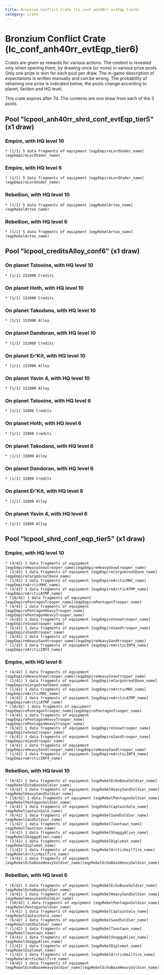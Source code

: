 ```yaml
---
title: Bronzium Conflict Crate (lc_conf_anh40rr_evtEqp_tier6)
category: crate
---
```


# Bronzium Conflict Crate (lc_conf_anh40rr_evtEqp_tier6)

Crates are given as rewards for various actions. The content is revealed only when opening them, by drawing once (or more) in various prize pools. Only one prize is won for each pool per draw. The in-game description of expectations is written manually and can be wrong. The probability of obtaining one prize is indicated below; the pools change according to planet, faction and HQ level.

This crate expires after 7d. The contents are one draw from each of the 3 pools.

## Pool "lcpool_anh40rr_shrd_conf_evtEqp_tier5" (x1 draw)

### Empire, with HQ level 10

    * (1/1) 5 data fragments of equipment [eqpEmpireLordVader_name](eqpEmpireLordVader_name)

### Empire, with HQ level 6

    * (1/1) 5 data fragments of equipment [eqpEmpireLordVader_name](eqpEmpireLordVader_name)

### Rebellion, with HQ level 10

    * (1/1) 5 data fragments of equipment [eqpRebelArtoo_name](eqpRebelArtoo_name)

### Rebellion, with HQ level 6

    * (1/1) 5 data fragments of equipment [eqpRebelArtoo_name](eqpRebelArtoo_name)

## Pool "lcpool_creditsAlloy_conf6" (x1 draw)

### On planet Tatooine, with HQ level 10

    * (1/1) 152000 Credits

### On planet Hoth, with HQ level 10

    * (1/1) 152000 Credits

### On planet Takodana, with HQ level 10

    * (1/1) 152000 Alloy

### On planet Dandoran, with HQ level 10

    * (1/1) 152000 Credits

### On planet Er'Kit, with HQ level 10

    * (1/1) 152000 Alloy

### On planet Yavin 4, with HQ level 10

    * (1/1) 152000 Alloy

### On planet Tatooine, with HQ level 6

    * (1/1) 32800 Credits

### On planet Hoth, with HQ level 6

    * (1/1) 32800 Credits

### On planet Takodana, with HQ level 6

    * (1/1) 32800 Alloy

### On planet Dandoran, with HQ level 6

    * (1/1) 32800 Credits

### On planet Er'Kit, with HQ level 6

    * (1/1) 32800 Alloy

### On planet Yavin 4, with HQ level 6

    * (1/1) 32800 Alloy

## Pool "lcpool_shrd_conf_eqp_tier5" (x1 draw)

### Empire, with HQ level 10

    * (4/42) 1 data fragments of equipment [eqpEmpireHeavySnowtrooper_name](eqpEmpireHeavySnowtrooper_name)
    * (2/42) 1 data fragments of equipment [eqpEmpireCargoGreatDane_name](eqpEmpireCargoGreatDane_name)
    * (1/42) 1 data fragments of equipment [eqpEmpireArcticMHC_name](eqpEmpireArcticMHC_name)
    * (4/42) 1 data fragments of equipment [eqpEmpireArcticATMP_name](eqpEmpireArcticATMP_name)
    * (10/42) 1 data fragments of equipment [eqpEmpirePentagonTrooper_name](eqpEmpirePentagonTrooper_name)
    * (4/42) 1 data fragments of equipment [eqpEmpirePentagonHeavyTrooper_name](eqpEmpirePentagonHeavyTrooper_name)
    * (6/42) 1 data fragments of equipment [eqpEmpireSnowtrooper_name](eqpEmpireSnowtrooper_name)
    * (6/42) 1 data fragments of equipment [eqpEmpireSandtrooper_name](eqpEmpireSandtrooper_name)
    * (4/42) 1 data fragments of equipment [eqpEmpireHeavySandtrooper_name](eqpEmpireHeavySandtrooper_name)
    * (1/42) 1 data fragments of equipment [eqpEmpireArcticINT4_name](eqpEmpireArcticINT4_name)

### Empire, with HQ level 6

    * (4/42) 1 data fragments of equipment [eqpEmpireHeavySnowtrooper_name](eqpEmpireHeavySnowtrooper_name)
    * (2/42) 1 data fragments of equipment [eqpEmpireCargoGreatDane_name](eqpEmpireCargoGreatDane_name)
    * (1/42) 1 data fragments of equipment [eqpEmpireArcticMHC_name](eqpEmpireArcticMHC_name)
    * (4/42) 1 data fragments of equipment [eqpEmpireArcticATMP_name](eqpEmpireArcticATMP_name)
    * (10/42) 1 data fragments of equipment [eqpEmpirePentagonTrooper_name](eqpEmpirePentagonTrooper_name)
    * (4/42) 1 data fragments of equipment [eqpEmpirePentagonHeavyTrooper_name](eqpEmpirePentagonHeavyTrooper_name)
    * (6/42) 1 data fragments of equipment [eqpEmpireSnowtrooper_name](eqpEmpireSnowtrooper_name)
    * (6/42) 1 data fragments of equipment [eqpEmpireSandtrooper_name](eqpEmpireSandtrooper_name)
    * (4/42) 1 data fragments of equipment [eqpEmpireHeavySandtrooper_name](eqpEmpireHeavySandtrooper_name)
    * (1/42) 1 data fragments of equipment [eqpEmpireArcticINT4_name](eqpEmpireArcticINT4_name)

### Rebellion, with HQ level 10

    * (6/42) 1 data fragments of equipment [eqpRebelEchoBaseSoldier_name](eqpRebelEchoBaseSoldier_name)
    * (4/42) 1 data fragments of equipment [eqpRebelHeavySandSoldier_name](eqpRebelHeavySandSoldier_name)
    * (10/42) 1 data fragments of equipment [eqpRebelPentagonSoldier_name](eqpRebelPentagonSoldier_name)
    * (4/42) 1 data fragments of equipment [eqpRebelCaptainSolo_name](eqpRebelCaptainSolo_name)
    * (6/42) 1 data fragments of equipment [eqpRebelSandSoldier_name](eqpRebelSandSoldier_name)
    * (1/42) 1 data fragments of equipment [eqpRebelTauntaun_name](eqpRebelTauntaun_name)
    * (4/42) 1 data fragments of equipment [eqpRebelShaggyAlien_name](eqpRebelShaggyAlien_name)
    * (2/42) 1 data fragments of equipment [eqpRebelDiplomat_name](eqpRebelDiplomat_name)
    * (1/42) 1 data fragments of equipment [eqpRebelArcticHailfire_name](eqpRebelArcticHailfire_name)
    * (4/42) 1 data fragments of equipment [eqpRebelEchoBaseHeavySoldier_name](eqpRebelEchoBaseHeavySoldier_name)

### Rebellion, with HQ level 6

    * (6/42) 1 data fragments of equipment [eqpRebelEchoBaseSoldier_name](eqpRebelEchoBaseSoldier_name)
    * (4/42) 1 data fragments of equipment [eqpRebelHeavySandSoldier_name](eqpRebelHeavySandSoldier_name)
    * (10/42) 1 data fragments of equipment [eqpRebelPentagonSoldier_name](eqpRebelPentagonSoldier_name)
    * (4/42) 1 data fragments of equipment [eqpRebelCaptainSolo_name](eqpRebelCaptainSolo_name)
    * (6/42) 1 data fragments of equipment [eqpRebelSandSoldier_name](eqpRebelSandSoldier_name)
    * (1/42) 1 data fragments of equipment [eqpRebelTauntaun_name](eqpRebelTauntaun_name)
    * (4/42) 1 data fragments of equipment [eqpRebelShaggyAlien_name](eqpRebelShaggyAlien_name)
    * (2/42) 1 data fragments of equipment [eqpRebelDiplomat_name](eqpRebelDiplomat_name)
    * (1/42) 1 data fragments of equipment [eqpRebelArcticHailfire_name](eqpRebelArcticHailfire_name)
    * (4/42) 1 data fragments of equipment [eqpRebelEchoBaseHeavySoldier_name](eqpRebelEchoBaseHeavySoldier_name)